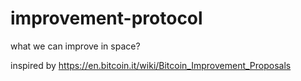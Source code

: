 # improvement-protocol
what we can improve in space?

inspired by https://en.bitcoin.it/wiki/Bitcoin_Improvement_Proposals
